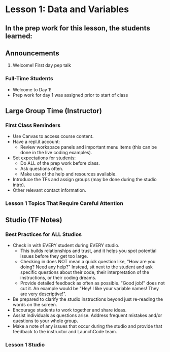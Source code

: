 # Lesson 1: Data and Variables

## In the prep work for this lesson, the students learned:


## Announcements
1. Welcome! First day pep talk


### Full-Time Students
* Welcome to Day 1!
* Prep work for day 1 was assigned prior to start of class

## Large Group Time (Instructor)
### First Class Reminders
* Use Canvas to access course content.
* Have a repl.it account:
   * Review workspace panels and important menu items (this can be done in the live coding examples).
* Set expectations for students:
   * Do ALL of the prep work before class.
   * Ask questions often.
   * Make use of the help and resources available.
* Introduce the TFs and assign groups (may be done during the studio intro).
* Other relevant contact information.

### Lesson 1 Topics That Require Careful Attention


## Studio (TF Notes)

### Best Practices for ALL Studios
* Check in with EVERY student during EVERY studio.
   * This builds relationships and trust, and it helps you spot potential issues before they get too large.
   * Checking in does NOT mean a quick question like, "How are you doing? Need any help?" Instead, sit next to the student and ask specific questions about their code, their interpretation of the instructions, or their coding dreams.
   * Provide detailed feedback as often as possible. "Good job!" does not cut it. An example would be "Hey! I like your variable names! They are very descriptive!".
* Be prepared to clarify the studio instructions beyond just re-reading the words on the screen.
* Encourage students to work together and share ideas.
* Assist individuals as questions arise. Address frequent mistakes and/or questions to your whole group.
* Make a note of any issues that occur during the studio and provide that feedback to the instructor and LaunchCode team.

### Lesson 1 Studio
